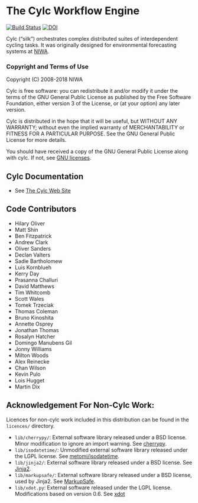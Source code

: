 # The Cylc Workflow Engine

[![Build Status](https://travis-ci.org/cylc/cylc.svg?branch=master)](https://travis-ci.org/cylc/cylc)
[![DOI](https://zenodo.org/badge/1836229.svg)](https://zenodo.org/badge/latestdoi/1836229)

Cylc (“silk”) orchestrates complex distributed suites of interdependent cycling
tasks. It was originally designed for environmental forecasting systems at
[NIWA](https://www.niwa.co.nz).

### Copyright and Terms of Use

Copyright (C) 2008-2018 NIWA
 
Cylc is free software: you can redistribute it and/or modify it under the terms
of the GNU General Public License as published by the Free Software Foundation,
either version 3 of the License, or (at your option) any later version.
 
Cylc is distributed in the hope that it will be useful, but WITHOUT ANY
WARRANTY; without even the implied warranty of MERCHANTABILITY or FITNESS FOR A
PARTICULAR PURPOSE.  See the GNU General Public License for more details.
 
You should have received a copy of the GNU General Public License along with
cylc.  If not, see [GNU licenses](http://www.gnu.org/licenses/).

## Cylc Documentation
 * See [The Cylc Web Site](https://cylc.github.io/cylc)

## Code Contributors
<!--  git shortlog -s -n -->
 *  Hilary Oliver
 *  Matt Shin
 *  Ben Fitzpatrick
 *  Andrew Clark
 *  Oliver Sanders
 *  Declan Valters
 *  Sadie Bartholomew
 *  Luis Kornblueh
 *  Kerry Day
 *  Prasanna Challuri
 *  David Matthews
 *  Tim Whitcomb
 *  Scott Wales
 *  Tomek Trzeciak
 *  Thomas Coleman
 *  Bruno Kinoshita
 *  Annette Osprey
 *  Jonathan Thomas
 *  Rosalyn Hatcher
 *  Domingo Manubens Gil
 *  Jonny Williams
 *  Milton Woods
 *  Alex Reinecke
 *  Chan Wilson
 *  Kevin Pulo
 *  Lois Hugget
 *  Martin Dix
 
## Acknowledgement For Non-Cylc Work:
Licences for non-cylc work included in this distribution can be found in the
`licences/` directory.
 * `lib/cherrypy/`:
    External software library released under a BSD license.
    Minor modification to ignore an import warning.
    See [cherrypy](http://www.cherrypy.org/).
 * `lib/isodatetime/`:
    Unmodified external software library released under the LGPL license.
    See [metomi/isodatetime](https://github.com/metomi/isodatetime/).
 * `lib/jinja2/`:
    External software library released under a BSD license.
    See [Jinja2](http://jinja.pocoo.org/).
 * `lib/markupsafe/`:
    External software library released under a BSD license, used by Jinja2.
    See [MarkupSafe](http://www.pocoo.org/projects/markupsafe/).
 * `lib/xdot.py`:
    External software released under the LGPL license.
    Modifications based on version 0.6. See
    [xdot](https://github.com/jrfonseca/xdot.py)
